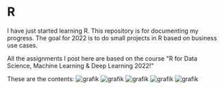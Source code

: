# R

I have just started learning R. This repository is for documenting my progress.
The goal for 2022 is to do small projects in R based on business use cases.

All the assignments I post here are based on the course "R for Data Science, Machine Learning & Deep Learning 2022!"

These are the contents: 
![grafik](https://user-images.githubusercontent.com/83080037/147885592-81d40b8d-591d-4290-9a0f-ff4eabf9fc49.png)
![grafik](https://user-images.githubusercontent.com/83080037/147885598-67b84faf-610c-40c6-802a-c03893d5b293.png)
![grafik](https://user-images.githubusercontent.com/83080037/147885603-9610bae0-7648-4591-a198-b7ee8326ccc8.png)
![grafik](https://user-images.githubusercontent.com/83080037/147885609-15c8f05b-e8b3-4cf8-b430-ff40712775f8.png)
![grafik](https://user-images.githubusercontent.com/83080037/147885620-08770b30-8718-4744-8391-40c3db87ba67.png)
